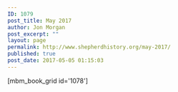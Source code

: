 ```yaml
---
ID: 1079
post_title: May 2017
author: Jon Morgan
post_excerpt: ""
layout: page
permalink: http://www.shepherdhistory.org/may-2017/
published: true
post_date: 2017-05-05 01:15:03
---
```

[mbm_book_grid id='1078']